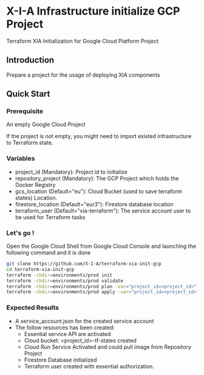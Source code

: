 # X-I-A Infrastructure initialize GCP Project
Terraform XIA Initialization for Google Cloud Platform Project

## Introduction

Prepare a project for the usage of deploying XIA components

## Quick Start

### Prerequisite
An empty Google Cloud Project

If the project is not empty, you might need to import existed infrastructure to Terraform state. 

### Variables 

* project_id (Mandatory): Project id to initialize
* repository_project (Mandatory): The GCP Project which holds the Docker Registry
* gcs_location (Default="eu"): Cloud Bucket (used to save terraform states) Location.
* firestore_location (Default="eur3"): Firestore database location
* terraform_user (Default="xia-terraform"): The service account user to be used for Terraform tasks

### Let's go !
Open the Google Cloud Shell from Google Cloud Console and launching the following command and it is done
```bash
git clone https://github.com/X-I-A/terraform-xia-init-gcp
cd terraform-xia-init-gcp
terraform -chdir=environments/prod init
terraform -chdir=environments/prod validate
terraform -chdir=environments/prod plan -var="project_id=<project_id>" -var="repository_project=<repository project name>"
terraform -chdir=environments/prod apply -var="project_id=<project_id>" -var="repository_project=<repository project name>" -auto-approve
```

### Expected Results
* A service_account.json for the created service account
* The follow resources has been created:
  * Essential service API are activated
  * Cloud bucket: <project_id>-tf-states created
  * Cloud Run Service Activated and could pull image from Repository Project
  * Firestore Database initialized
  * Terraform user created with essential authorization.
